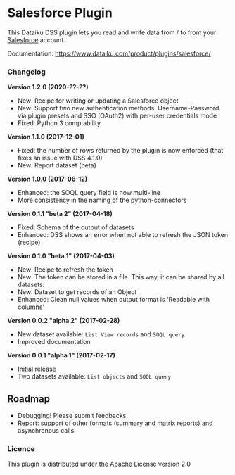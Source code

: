 # Salesforce Plugin

This Dataiku DSS plugin lets you read and write data from / to from your [Salesforce](https://www.salesforce.com) account.

Documentation: https://www.dataiku.com/product/plugins/salesforce/

### Changelog

**Version 1.2.0 (2020-??-??)**

* New: Recipe for writing or updating a Salesforce object
* New: Support two new authentication methods: Username-Password via plugin presets and SSO (OAuth2) with per-user credentials mode
* Fixed: Python 3 comptability

**Version 1.1.0 (2017-12-01)**

* Fixed: the number of rows returned by the plugin is now enforced (that fixes an issue with DSS 4.1.0)
* New: Report dataset (beta)

**Version 1.0.0 (2017-06-12)**

* Enhanced: the SOQL query field is now multi-line
* More consistency in the naming of the python-connectors

**Version 0.1.1 "beta 2" (2017-04-18)**

* Fixed: Schema of the output of datasets
* Enhanced: DSS shows an error when not able to refresh the JSON token (recipe)

**Version 0.1.0 "beta 1" (2017-04-03)**

* New: Recipe to refresh the token
* New: The token can be stored in a file. This way, it can be shared by all datasets.
* New: Dataset to get records of an Object
* Enhanced: Clean null values when output format is 'Readable with columns'

**Version 0.0.2 "alpha 2" (2017-02-28)**

* New dataset available: `List View records` and `SOQL query`
* Improved documentation

**Version 0.0.1 "alpha 1" (2017-02-17)**

* Initial release
* Two datasets available: `List objects` and `SOQL query`


## Roadmap

* Debugging! Please submit feedbacks.
* Report: support of other formats (summary and matrix reports) and asynchronous calls

### Licence
This plugin is distributed under the Apache License version 2.0
